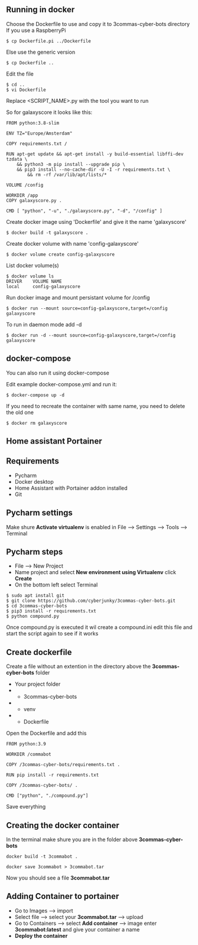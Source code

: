 
## Running in docker

Choose the Dockerfile to use and copy it to 3commas-cyber-bots directory
If you use a RaspberryPi
```
$ cp Dockerfile.pi ../Dockerfile
```
Else use the generic version
```
$ cp Dockerfile ..
```

Edit the file 
```
$ cd ..
$ vi Dockerfile
```

Replace <SCRIPT_NAME>.py with the tool you want to run


So for galaxyscore it looks like this:

```
FROM python:3.8-slim

ENV TZ="Europe/Amsterdam"

COPY requirements.txt /

RUN apt-get update && apt-get install -y build-essential libffi-dev tzdata \
    && python3 -m pip install --upgrade pip \
    && pip3 install --no-cache-dir -U -I -r requirements.txt \
        && rm -rf /var/lib/apt/lists/*

VOLUME /config

WORKDIR /app
COPY galaxyscore.py .

CMD [ "python", "-u", "./galaxyscore.py", "-d", "/config" ]
```

Create docker image using 'Dockerfile' and give it the name 'galaxyscore'
```
$ docker build -t galaxyscore .
```

Create docker volume with name 'config-galaxyscore'
```
$ docker volume create config-galaxyscore
```

List docker volume(s)
```
$ docker volume ls
DRIVER    VOLUME NAME
local     config-galaxyscore
```

Run docker image and mount persistant volume for /config
```
$ docker run --mount source=config-galaxyscore,target=/config galaxyscore
```

To run in daemon mode add -d

```
$ docker run -d --mount source=config-galaxyscore,target=/config galaxyscore
```

## docker-compose

You can also run it using docker-compose

Edit example docker-compose.yml and run it:

```
$ docker-compose up -d
```

If you need to recreate the container with same name, you need to delete the old one

```
$ docker rm galaxyscore
```

## Home assistant Portainer

## Requirements
- Pycharm
-  Docker desktop
-  Home Assistant with Portainer addon installed
-  Git

## Pycharm settings

Make shure **Activate virtualenv** is enabled in File --> Settings --> Tools --> Terminal

## Pycharm steps
-  File --> New Project 
-  Name project and select **New environment using Virtualenv** click **Create**
-  On the bottom left select Terminal
```
$ sudo apt install git
$ git clone https://github.com/cyberjunky/3commas-cyber-bots.git
$ cd 3commas-cyber-bots
$ pip3 install -r requirements.txt
$ python compound.py
```
Once compound.py is executed it wil create a compound.ini edit this file and start the script again to see if it works

## Create dockerfile

Create a file without an extention in the directory above the **3commas-cyber-bots** folder

- Your project folder
- - 3commas-cyber-bots
- - venv
- - Dockerfile

Open the Dockerfile and add this

```
FROM python:3.9  
  
WORKDIR /commabot  
  
COPY /3commas-cyber-bots/requirements.txt .  
  
RUN pip install -r requirements.txt  
  
COPY /3commas-cyber-bots/ .  
  
CMD ["python", "./compound.py"]
```
Save everything


## Creating the docker container

In the terminal make shure you are in the folder above **3commas-cyber-bots**

```
docker build -t 3commabot .

docker save 3commabot > 3commabot.tar
```
Now you should see a file **3commabot.tar**

## Adding Container to portainer

 - Go to Images --> import
 - Select file --> select your **3commabot.tar** --> upload
 - Go to Containers --> select **Add container** --> image enter **3commabot:latest** and give your container a name
 - **Deploy the container**

